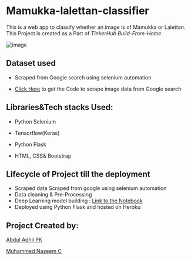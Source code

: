 # Mamukka-lalettan-classifier
This is a web app to classify whether an image is of Mamukka or Lalettan. This Project is created as a Part of *TinkerHub Build-From-Home*.

![image](https://user-images.githubusercontent.com/65992809/118422630-38192180-b6e1-11eb-8ca7-cd1ec616fbe4.png)

## Dataset used
 - Scraped from Google search using selenium automation

 - [Click Here](./scraping_data) to get the Code to scrape image data from Google search

## Libraries&Tech stacks Used:

 - Python Selenium 
  
 - Tensorflow(Keras)

 - Python Flask

 - HTML, CSS& Bootstrap

## Lifecycle of Project till the deployment

 - Scraped data Scraped from google using selenium automation
 - Data cleaning & Pre-Processing
 - Deep Learning model building : [Link to the Notebook]()
 - Deployed using Python Flask and hosted on Heroku

## Project Created by:

[Abdul Adhil PK](https://github.com/adhilcodes)

[Muhammed Nazeem C](https://github.com/nazeem-c)

